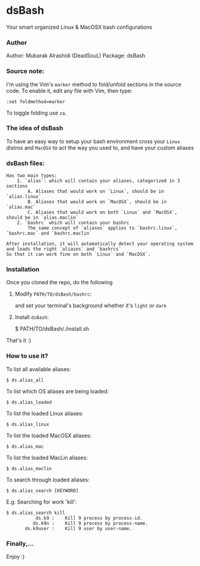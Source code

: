 # dsBash
Your smart organized Linux &amp; MacOSX bash configurations


### Author
 Author: Mubarak Alrashidi (DeadSouL)
Package: dsBash


### Source note:
I'm using the Vim's `marker` method to fold/unfold sections in the source code. To enable it, edit any file with Vim, then type:
```
:set foldmethod=marker
```
To toggle folding use `za`.


### The idea of dsBash
To have an easy way to setup your bash environment cross your `Linux` distros and `MacOSX` to act the way you used to, and have your custom aliases


### dsBash files:
    Has two main types:
        1. `alias`: which will contain your aliases, categorized in 3 sections
            A. Aliases that would work on `Linux`, should be in `alias.linux`
            B. Aliases that would work on `MacOSX`, should be in `alias.mac`
            C. Aliases that would work on both `Linux` and `MacOSX`, should be in `alias.maclin`
        2. `bashrc` which will contain your bashrc
            The same concept of `aliases` applies to `bashrc.linux`, `bashrc.mac` and `bashrc.maclin`

    After installation, it will automatically detect your operating system and loads the right `aliases` and `bashrcs` 
    So that it can work fine on both `Linux` and `MacOSX`.


### Installation
Once you cloned the repo, do the following

1. Modify `PATH/TO/dsBash/bashrc`:

    and set your terminal's background whether it's `light` or `dark`


2. Install `dsBash`:

    $ PATH/TO/dsBash/./install.sh


That's it :)


### How to use it?

To list all available aliases:
```
$ ds.alias_all
```

To list which OS aliases are being loaded:
```
$ ds.alias_loaded
```

To list the loaded Linux aliases:
```
$ ds.alias_linux
```

To list the loaded MacOSX aliases:
```
$ ds.alias_mac
```

To list the loaded MacLin aliases:
```
$ ds.alias_maclin
```

To search through loaded aliases:
```
$ ds.alias_search [KEYWORD]
```

E.g: Searching for work 'kill':
```
$ ds.alias_search kill
           ds.k9 :    Kill 9 process by process-id.
          ds.k9n :    Kill 9 process by process-name.
       ds.k9user :    Kill 9 user by user-name.
```


### Finally,...
Enjoy :)
